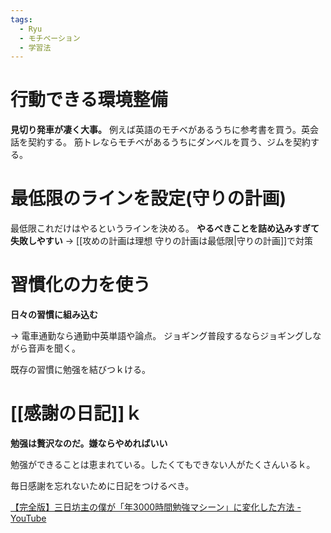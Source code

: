 ```yaml
---
tags:
  - Ryu
  - モチベーション
  - 学習法
---
```


# 行動できる環境整備
**見切り発車が凄く大事。**
例えば英語のモチベがあるうちに参考書を買う。英会話を契約する。
筋トレならモチベがあるうちにダンベルを買う、ジムを契約する。


# 最低限のラインを設定(守りの計画)
最低限これだけはやるというラインを決める。
**やるべきことを詰め込みすぎて失敗しやすい** -> [[攻めの計画は理想 守りの計画は最低限|守りの計画]]で対策
# 習慣化の力を使う
**日々の習慣に組み込む**

-> 電車通勤なら通勤中英単語や論点。 ジョギング普段するならジョギングしながら音声を聞く。

既存の習慣に勉强を結びつｋける。
# [[感謝の日記]]ｋ 
**勉强は贅沢なのだ。嫌ならやめればいい**

勉强ができることは恵まれている。したくてもできない人がたくさんいるｋ。

毎日感謝を忘れないために日記をつけるべき。

[【完全版】三日坊主の僕が「年3000時間勉強マシーン」に変化した方法 - YouTube](https://www.youtube.com/watch?v=UssilRNan7Y)
